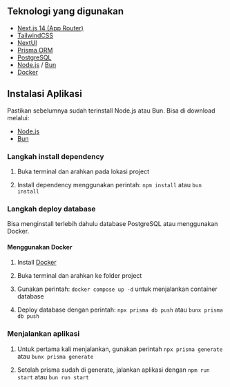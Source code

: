 ## Teknologi yang digunakan

- <a href="https://nextjs.org/docs">Next.js 14 (App Router)</a>
- <a href="https://tailwindcss.com/">TailwindCSS</a>
- <a href="https://nextui.org">NextUI</a>
- <a href="https://www.prisma.io">Prisma ORM</a>
- <a href="https://www.postgresql.org">PostgreSQL</a>
- <a href="https://nodejs.org">Node.js</a> / <a href="https://bun.sh">Bun</a>
- <a href="https://www.docker.com/">Docker</a>

## Instalasi Aplikasi

Pastikan sebelumnya sudah terinstall Node.js atau Bun. Bisa di download melalui:

- <a href="https://nodejs.org/en/download">Node.js</a>
- <a href="https://bun.sh/docs/installation">Bun</a>

### Langkah install dependency

1. Buka terminal dan arahkan pada lokasi project

2. Install dependency menggunakan perintah: `npm install` atau `bun install`

### Langkah deploy database

Bisa menginstall terlebih dahulu database PostgreSQL atau menggunakan Docker.

#### Menggunakan Docker

1. Install <a href="https://docs.docker.com/get-docker/">Docker</a>

2. Buka terminal dan arahkan ke folder project

3. Gunakan perintah: `docker compose up -d` untuk menjalankan container database

4. Deploy database dengan perintah: `npx prisma db push` atau `bunx prisma db push`

### Menjalankan aplikasi

1. Untuk pertama kali menjalankan, gunakan perintah `npx prisma generate` atau `bunx prisma generate`

2. Setelah prisma sudah di generate, jalankan aplikasi dengan `npm run start` atau `bun run start`

